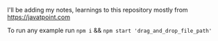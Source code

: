 I'll be adding my notes, learnings to this repository mostly from https://javatpoint.com

To run any example run `npm i` && `npm start 'drag_and_drop_file_path'`
